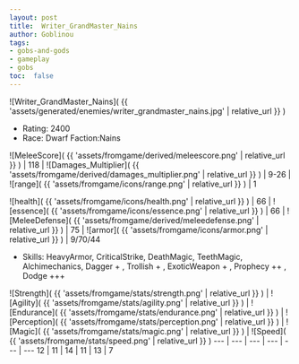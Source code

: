 ```yaml
---
layout: post
title:  Writer_GrandMaster_Nains
author: Goblinou
tags:
- gobs-and-gods
- gameplay
- gobs
toc:  false
---
```


![Writer_GrandMaster_Nains]( {{ 'assets/generated/enemies/writer_grandmaster_nains.jpg' | relative_url }} )
- Rating: 2400
- Race: Dwarf  Faction:Nains

![MeleeScore]( {{ 'assets/fromgame/derived/meleescore.png' | relative_url }} ) | 118 | ![Damages_Multiplier]( {{ 'assets/fromgame/derived/damages_multiplier.png' | relative_url }} ) | 9-26 | ![range]( {{ 'assets/fromgame/icons/range.png' | relative_url }} ) | 1


![health]( {{ 'assets/fromgame/icons/health.png' | relative_url }} ) | 66 | ![essence]( {{ 'assets/fromgame/icons/essence.png' | relative_url }} ) | 66 | ![MeleeDefense]( {{ 'assets/fromgame/derived/meleedefense.png' | relative_url }} ) | 75 | ![armor]( {{ 'assets/fromgame/icons/armor.png' | relative_url }} ) | 9/70/44

* Skills: HeavyArmor, CriticalStrike, DeathMagic, TeethMagic, Alchimechanics, Dagger + , Trollish + , ExoticWeapon + , Prophecy ++ , Dodge +++ 

![Strength]( {{ 'assets/fromgame/stats/strength.png' | relative_url }} ) | ![Agility]( {{ 'assets/fromgame/stats/agility.png' | relative_url }} ) | ![Endurance]( {{ 'assets/fromgame/stats/endurance.png' | relative_url }} ) | ![Perception]( {{ 'assets/fromgame/stats/perception.png' | relative_url }} ) | ![Magic]( {{ 'assets/fromgame/stats/magic.png' | relative_url }} ) | ![Speed]( {{ 'assets/fromgame/stats/speed.png' | relative_url }} )
--- | --- | --- | --- | --- | ---
12 | 11 | 14 | 11 | 13 | 7
